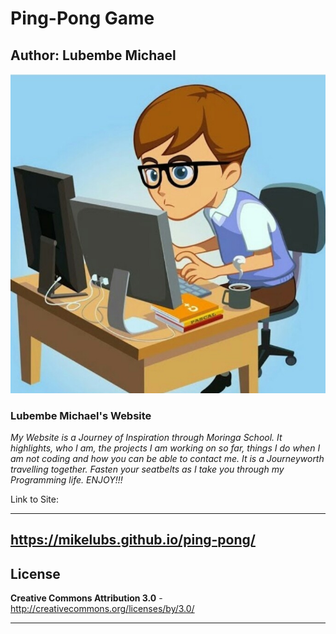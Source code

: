 # Ping-Pong Game

## Author: Lubembe Michael

![alt="photo of michael" width="100" height="100"](img/bg.jpg)

### **Lubembe Michael's Website**

_My Website is a Journey of Inspiration through Moringa School. It highlights, who I am, the projects I am working on so far, things I do when I am not coding and how you can be able to contact me. It is a Journeyworth travelling together. Fasten your seatbelts as I take you through my Programming life. ENJOY!!!_

Link to Site:

------------------
https://mikelubs.github.io/ping-pong/
------------------

License   
------------------

**Creative Commons Attribution 3.0** - http://creativecommons.org/licenses/by/3.0/

------------------
